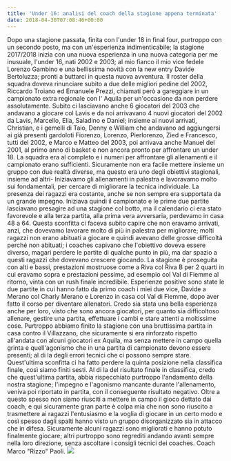 ```yaml
---
title: 'Under 16: analisi del coach della stagione appena terminata'
date: 2018-04-30T07:08:46+00:00
---
```

Dopo una stagione passata, finita con l'under 18 in final four, purtroppo con un secondo posto, ma con un'esperienza indimenticabile; la stagione 2017/2018 inizia con una nuova esperienza in una nuova categoria per me inusuale, l'under 16, nati 2002 e 2003; al mio fianco il mio vice fedele Lorenzo Gambino e una bellissima novità con la new entry Davide Bertoluzza; pronti a buttarci in questa nuova avventura. Il roster della squadra doveva rinunciare subito a due delle migliori pedine del 2002, Riccardo Troiano ed Emanuele Prezzi, chiamati però a gareggiare in un campionato extra regionale con l' Aquila per un'occasione da non perdere assolutamente. Subito ci lasciavano anche 6 giocatori del 2003 che andavano a giocare col Lavis e da noi arrivavano 4 nuovi giocatori del 2002 da Lavis, Marcello, Elia, Saladino e Daniel; insieme ai nuovi arrivati, Christian, e i gemelli di Taio, Denny e William che andavano ad aggiungersi ai già presenti gardoloti Fiorenzo, Lorenzo, Pierlorenzo, Zied e Francesco, tutti del 2002, e Marco e Matteo del 2003, poi arrivava anche Manuel del 2001, al primo anno di basket e non ancora pronto per affrontare un under 18. La squadra era al completo e i numeri per affrontare gli allenamenti e il campionato erano sufficienti. Sicuramente non era facile mettere insieme un gruppo con due realtà diverse, ma questo era uno degli obiettivi stagionali, insieme ad altri- Iniziavamo gli allenamenti in palestra e lavoravamo molto sui fondamentali, per cercare di migliorare la tecnica individuale. La presenza dei ragazzi era costante, anche se non sempre era supportata da un grande impegno. Iniziava quindi il campionato e le prime due partite lasciavano presagire ad una stagione col botto, ma il calendario ci era stato favorevole e alla terza partita, alla prima vera avversaria, perdevamo in casa 48 a 64. Questa sconfitta ci faceva subito capire che non eravamo arrivati, anzi, che dovevamo lavorare molto di più in palestra per migliorare; molti ragazzi non erano abituati a giocare e quindi avevano delle grosse difficoltà perché non abituati; i coaches capivano che l'obiettivo doveva essere diverso, magari perdere le partite di qualche punto in più, ma dar spazio a questi ragazzi che dovevano crescere giocando. La stagione è proseguita con alti e bassi, prestazioni mostruose come a Riva col Riva B per 2 quarti in cui eravamo sopra e prestazioni pessime, ad esempio col Val di Fiemme al ritorno, vinta con un rush finale incredibile. Esperienze positive sono state le due partite in cui hanno fatto da primo coach i miei due vice, Davide a Merano col Charly Merano e Lorenzo in casa col Val di Fiemme, dopo aver fatto il corso per diventare allenatori. Credo sia stata una bella esperienza anche per loro, visto che sono ancora giocatori, per quanto sia difficoltoso allenare, gestire una partita, effettuare i cambi e stare attenti a moltissime cose. Purtroppo abbiamo finito la stagione con una bruttissima partita in casa contro il Villazzano, che sicuramente si era rinforzato rispetto all'andata con alcuni giocatori ex Aquila, ma senza mettere in campo quella grinta e quell'agonismo che in una partita di campionato devono essere presenti; al di la degli errori tecnici che ci possono sempre stare. Quest'ultima sconfitta ci ha fatto perdere la quinta posizione nella classifica finale, così siamo finiti sesti. Al di la del risultato finale in classifica, credo che quest'ultima partita, abbia rispecchiato purtroppo l'andamento della nostra stagione; l'impegno e l'agonismo mancante durante l'allenamento, veniva poi riportato in partita, con il conseguente risultato negativo. Oltre a questo spesso non siamo riusciti a mettere in campo il gioco dettato dai coach, e qui sicuramente gran parte è colpa mia che non sono riuscito a trasmettere ai ragazzi l'entusiasmo e la voglia di giocare in un certo modo e così spesso dagli spalti hanno visto un gruppo disorganizzato sia in attacco che in difesa. Sicuramente alcuni ragazzi sono migliorati e hanno potuto finalmente giocare; altri purtroppo sono regrediti andando avanti sempre nella loro direzione, senza ascoltare i consigli tecnici dei coaches. Coach Marco "Rizzo" Paoli. ![](http://www.basketgardolo.it/wp-content/uploads/2017/09/U16Squadra2-1024x678.jpg)